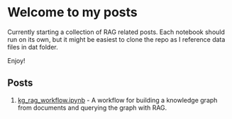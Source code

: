 # Welcome to my posts

Currently starting a collection of RAG related posts. Each notebook should run on its own, but it might be easiest to clone the repo as I reference data files in dat folder.

Enjoy!

## Posts

1. [kg_rag_workflow.ipynb](kg_rag_workflow.ipynb) - A workflow for building a knowledge graph from documents and querying the graph with RAG.